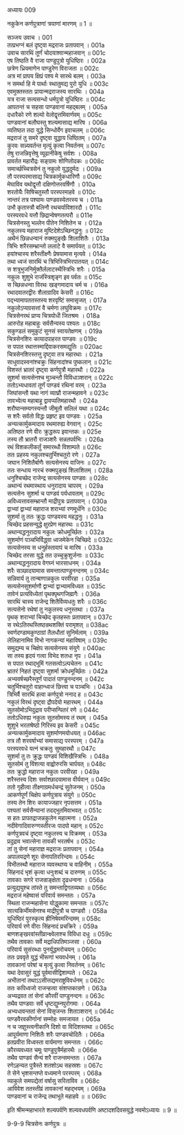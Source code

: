 अध्यायः 009

नकुकेन कर्णपुत्राणां त्रयाणां मारणम् ॥ 1 ॥

सञ्जय उवाच ।	001  
तत्प्रभग्नं बलं दृष्ट्वा मद्रराजः प्रतापवान् ।	001a  
उवाच सारथिं तूर्णं चोदयाश्वान्महाजवान् ॥	001c  
एष तिष्ठति वै राजा पाण्डुपुत्रो युधिष्ठिरः ।	002a  
छत्रेण ध्रियमाणेन पाण्डुरेण विराजता ॥	002c  
अत्र मां प्रापय क्षिप्रं पश्य मे सारथे बलम् ।	003a  
न समर्था हि मे पार्थाः स्थातुमद्य पुरो युधि ॥	003c  
एवमुक्तस्ततः प्रायान्मद्रराजस्य सारथिः ।	004a  
यत्र राजा सत्यसन्धो धर्मपुत्रो युधिष्ठिरः ॥	004c  
आपतन्तं च सहसा पाण्डवानां महद्बलम् ।	005a  
दधारैको रणे शल्यो वेलोद्वृत्तमिवार्णवम् ॥	005c  
पाण्डवानां बलौघस्तु शल्यमासाद्य मारिष ।	006a  
व्यतिष्ठत तदा युद्धे सिन्धोर्वेग इवाचलम् ॥	006c  
मद्रराजं तु समरे दृष्ट्वा युद्धाय धिष्ठितम् ।	007a  
कुरवः सन्न्यवर्तन्त मृत्युं कृत्वा निवर्तनम् ॥	007c  
तेषु राजन्निवृत्तेषु व्यूढानीकेषु सर्वशः ।	008a  
प्रावर्तत महारौद्रः सङ्ग्रामः शोणितोदकः ॥	008c  
समार्च्छच्चित्रसेनं तु नकुलो युद्धदुर्मदः ।	009a  
तौ परस्परमासाद्य चित्रकार्मुकधारिणौ ॥	009c  
मेघाविव यथोद्वृत्तौ दक्षिणोत्तरवर्षिणौ ।	010a  
शरतोयैः सिषिचतुस्तौ परस्परमाहवे ॥	010c  
नान्तरं तत्र पश्यामः पाण्डवस्येतरस्य च ।	011a  
उभौ कृतास्त्रौ बलिनौ रथचर्याविशारदौ ।	011c  
परस्परवधे यत्तौ छिद्रान्वेषणतत्परौ ॥	011e  
चित्रसेनस्तु भल्लेन पीतेन निशितेन च ।	012a  
नकुलस्य महाराज मुष्टिदेशेऽच्छिनद्धनुः ॥	012c  
अथैनं छिन्नधन्वानं रुक्मपुङ्खैः शिलाशितैः ।	013a  
त्रिभिः शरैरसम्भ्रान्तो ललाटे वै समार्पयत् ॥	013c  
हयांश्चास्य शरैस्तीक्ष्णैः प्रेषयामास मृत्यवे ।	014a  
तथा ध्वजं सारथिं च त्रिभिस्त्रिभिरपातयत् ॥	014c  
स शत्रुभुजनिर्मुक्तैर्ललाटस्थैस्त्रिभिः शरैः ।	015a  
नकुलः शुशुभे राजंस्त्रिशृङ्ग इव पर्वतः ॥	015c  
स च्छिन्नधन्वा विरथः खङ्गमादाय चर्म च ।	016a  
रथादवातरद्वीरः शैलाग्रादिव केसरी ॥	016c  
पद्भ्यामापततस्तस्य शरवृष्टिं समासृजत् ।	017a  
नकुलोऽप्यग्रसत्तां वै चर्मणा लघुविक्रमः ॥	017c  
चित्रसेनरथं प्राप्य चित्रयोधी जितश्रमः ।	018a  
आरुरोह महाबाहुः सर्वसैन्यस्य पश्यतः ॥	018c  
सकुण्डलं समुकुटं सुनसं स्वायतेक्षणम् ।	019a  
चित्रसेनशिरः कायादपाहरत पाण्डवः ॥	019c  
स पपात रथात्तस्माद्दिवाकरसमद्युतिः ॥	020ac  
चित्रसेनशिरस्तत्तु दृष्ट्वा तत्र महारथाः ।	021a  
साधुवादस्वनांश्चक्रुः सिंहनादांश्च पुष्कलान् ॥	021c  
विशस्तं भ्रातरं दृष्ट्वा कर्णपुत्रौ महारथौ ।	022a  
सुशर्मा सत्यसेनश्च मुञ्चन्तौ विविधाञ्शरान् ॥	022c  
ततोऽभ्यधावतां तूर्णं पाण्डवं रथिनां वरम् ।	023a  
जिघांसन्तौ यथा नागं व्याघ्रौ राजन्महावने ॥	023c  
तावभ्येत्य महाबाहू द्वावप्यतिमहारथौ ।	024a  
शरौघान्सम्यगस्यन्तौ जीमूतौ सलिलं यथा ॥	024c  
स शरैः सर्वतो विद्धः प्रहृष्ट इव पाण्डवः ।	025a  
अन्यत्कार्मुकमादाय रथमारुह्य वेगवान् ।	025c  
अतिष्ठत रणे वीरः क्रुद्धरूप इवान्तकः ॥	025e  
तस्य तौ भ्रातरौ राजञ्शरैः सन्नतपर्वभिः ।	026a  
रथं विशकलीकर्तुं समारब्धौ विशाम्पते ॥	026c  
ततः प्रहस्य नकुलश्चतुर्भिश्चतुरो रणे ।	027a  
जघान निशितैर्बाणैः सत्यसेनस्य वाजिनः ॥	027c  
ततः सन्धाय नारचं रुक्मपुङ्खं शिलाशितम् ।	028a  
धनुश्चिच्छेद राजेन्द्र सत्यसेनस्य पाण्डवः ॥	028c  
अथान्यं रथमास्थाय धनुरादाय चापरम् ।	029a  
सत्यसेनः सुशर्मा च पाण्डवं पर्यधावताम् ॥	029c  
अविध्यत्तावसम्भ्रान्तौ माद्रीपुत्रः प्रतापवान् ।	030a  
द्वाभ्यां द्वाभ्यां महाराज शराभ्यां रणमूर्धनि ॥	030c  
सुशर्मा तु ततः क्रुद्धः पाण्डवस्य महद्धनुः ।	031a  
चिच्छेद प्रहसन्युद्धे क्षुरप्रेण महारथः ॥	031c  
अथान्यद्धनुरादाय नकुलः क्रोधमूर्च्छितः ।	032a  
सुशर्माणं पञ्चभिर्विद्ध्वा ध्वजमेकेन चिच्छिदे ॥	032c  
सत्यसेनस्य स धनुर्हस्तावापं च मारिष ।	033a  
चिच्छेद तरसा युद्धे तत उच्चुक्रुशुर्जनाः ॥	033c  
अथान्यद्धनुरादाय वेगघ्नं भारसाधनम् ।	034a  
शरैः सञ्छादयामास समन्तात्पाण्डुनन्दनम् ॥	034c  
सन्निवार्य तु तान्बाणान्नकुलः परवीरहा ।	035a  
सत्यसेनसुशर्माणौ द्वाभ्यां द्वाभ्यामविध्यत ॥	035c  
तावेनं प्रत्यविध्येतां पृथक्पृथगजिह्मगैः ।	036a  
सारथिं चास्य राजेन्द्र शितैर्विव्यधतुः शरैः ॥	036c  
सत्यसेनो रथेषां तु नकुलस्य धनुस्तथा ।	037a  
पृथक् शराभ्यां चिच्छेद कृतहस्तः प्रतापवान् ॥	037c  
स रथेऽतिरथस्तिष्ठन्रथशक्तिं परामृशत् ॥	038ac  
स्वर्णदण्डामकुण्ठाग्रां तैलधौतां सुनिर्मलाम् ।	039a  
लेलिहानामिव विभो नागकन्यां महाविषाम् ॥	039c  
समुद्यम्य च चिक्षेप सत्यसेनस्य संयुगे ॥	040ac  
सा तस्य हृदयं गत्वा विभेद शतधा नृप ।	041a  
स पपात रथाद्भूमिं गतसत्वोऽल्पचेतनः ॥	041c  
भ्रातरं निहतं दृष्ट्वा सुशर्मा क्रोधमूर्च्छितः ।	042a  
अभ्यवर्षच्छरैस्तूर्णं पादातं पाण्डुनन्दनम् ॥	042c  
चतुर्भिश्चतुरो वाहान्ध्वजं छित्त्वा च पञ्चभिः ।	043a  
त्रिभिर्वै सारथिं हत्वा कर्णपुत्रो ननाद ह ॥	043c  
नकुलं विरथं दृष्ट्वा द्रौपदेयो महारथम् ।	044a  
सुतसोमोऽभिदुद्राव परीप्सन्पितरं रणे ॥	044c  
ततोऽधिरुह्य नकुलः सुतसोमस्य तं रथम् ।	045a  
शुशुभे भरतश्रेष्ठो गिरिस्य इव केसरी ॥	045c  
अन्यत्कार्मुकमादाय सुशर्माणमयोधयत् ॥	046ac  
तत्र तौ शरवर्षाभ्यां समासाद्य परस्परम् ।	047a  
परस्परवधे यत्नं चक्रतुः सुमहारथौ ॥	047c  
सुशर्मा तु तः क्रुद्धः पाण्डवं विशिखैस्त्रिभिः ।	048a  
सुतसोमं तु विंशत्या वाह्वोरुरसि चार्पयत् ॥	048c  
ततः क्रुद्धो महाराज नकुलः परवीरहा ।	049a  
शरैस्तस्य दिशः सर्वाश्छादयामास वीर्यवान् ॥	049c  
ततो गृहीत्वा तीक्ष्णाग्रमर्धचन्द्रं सुतेजनम् ।	050a  
आकर्णपूर्णं चिक्षेप कर्णपुत्राय संयुगे ॥	050c  
तस्य तेन शिरः कायाज्जहार नृपसत्तम ।	051a  
पश्यतां सर्वसैन्यानां तदद्भुतमिवाभवत् ॥	051c  
स हतः प्रापतद्राजन्नकुलेन महात्मना ।	052a  
नदीवेगादिवारुग्णस्तीरजः पादपो महान् ॥	052c  
कर्णपुत्रवचं दृष्ट्वा नकुलस्य च विक्रमम् ।	053a  
प्रदुद्राव भवात्सेना तावकी भरतर्षभ ॥	053c  
तां तु सेनां महाराज्ञ मद्रराजः प्रतापवान् ।	054a  
अपालयद्रणे शूरः सेनापतिररिन्दमः ॥	054c  
विभीतस्थौ महाराज व्यवस्थाप्य च वाहिनीम् ।	055a  
सिंहनादं भृशं कृत्वा धनुःशब्दं च दारुणम् ॥	055c  
तावकाः सगरे राजन्राङ्क्षेता दृढधन्वना ।	056a  
प्रत्युद्ययुश्च तांस्ते तु समन्ताद्विगतव्यथाः ॥	056c  
मद्रराजं महेष्वासं परिवार्य समन्ततः ।	057a  
स्थिता राजन्महासेना योद्धुकामा समन्ततः ॥	057c  
सात्यकिर्भीमसेनश्च माद्रीपुत्रौ च पाण्डवौ ।	058a  
युधिष्ठिरं पुरस्कृत्य ह्रीनिषेवमरिन्दमम् ॥	058c  
परिवार्य रणे वीराः सिंहनादं प्रचक्रिरे ।	059a  
बाणशङ्खरवांस्तीव्रान्क्ष्वेलाश्च विविधा दधुः ॥	059c  
तथैव तावकाः सर्वे मद्राधिपतिमञ्जसा ।	060a  
परिवार्य सुसंरब्धाः पुनर्युद्धमरोचयन् ॥	060c  
ततः प्रववृते युद्धं भीरूणां भयवर्धनम् ।	061a  
तावकानां परेषां च मृत्युं कृत्वा निवर्तनम् ॥	061c  
यथा देवासुरं युद्धं पूर्वमासीद्विशाम्पते ।	062a  
अभीतानां तथाऽऽसीत्तद्यमराष्ट्रविवर्धनम् ॥	062c  
ततः कपिध्वजो राजन्हत्वा संशप्तकान्रणे ।	063a  
अभ्यद्रवत तां सेनां कौरवीं पाण्डुनन्दनः ॥	063c  
तथैव पाण्डवाः सर्वे धृष्टद्युम्नपुरोगमाः ।	064a  
अभ्यधावन्ततां सेनां विसृजन्तः शिताञ्शरान् ॥	064c  
पाण्डवैरवकीर्णानां सम्मोहः समजायत ।	065a  
न च जज्ञुस्त्वनीकानि दिशो वा विदिशस्तथा ॥	065c  
आपूर्यमाणा निशितैः शरैः पाण्डवचोदितैः ।	066a  
हतप्रवीरा विध्वस्ता वार्यमाणा समन्ततः ।	066c  
कौरव्यवध्यत चमूः पाण्डुपुत्रैर्महारथैः ॥	066e  
तथैव पाण्डवं सैन्यं शरै राजन्समन्ततः ।	067a  
रणेऽहन्यत पुत्रैस्ते शतशोऽथ सहस्रशः ॥	067c  
ते सेने भृशसन्तप्ते वध्यमाने परस्परम् ।	068a  
व्याकुले समपद्येतां वर्षासु सरिताविव ॥	068c  
आविवेश ततस्तीव्रं तावकानां महद्भयम् ।	069a  
पाण्डवानां च राजेन्द्र तथाभूते महाहवे ॥ ॥	069c  

इति श्रीमन्महाभारते शल्यपर्वणि शल्यवधपर्वणि अष्टादशदिवसयुद्धे नवमोऽध्यायः ॥ 9 ॥

9-9-9 चित्रसेनः कर्णपुत्रः ॥

